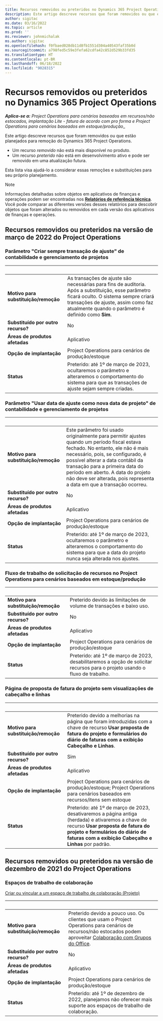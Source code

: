 ```yaml
---
title: Recursos removidos ou preteridos no Dynamics 365 Project Operations
description: Este artigo descreve recursos que foram removidos ou que estão planejados para remoção do Dynamics 365 Project Operations.
author: sigitac
ms.date: 03/16/2022
ms.topic: article
ms.prod: ''
ms.reviewer: johnmichalak
ms.author: sigitac
ms.openlocfilehash: f0fbaed028db11d8fb1551d304a40543faf35b0d
ms.sourcegitcommit: a798fed5c59e3fefa62cdfa42c852d529b33fd35
ms.translationtype: HT
ms.contentlocale: pt-BR
ms.lasthandoff: 06/18/2022
ms.locfileid: "9028315"
---
```

# <a name="removed-or-deprecated-features-in-dynamics-365-project-operations"></a>Recursos removidos ou preteridos no Dynamics 365 Project Operations

_**Aplica-se a:** Project Operations para cenários baseados em recursos/não estocados, implantação Lite - fatura de acordo com pro forma e Project Operations para cenários baseados em estoque/produção__

Este artigo descreve recursos que foram removidos ou que estão planejados para remoção do Dynamics 365 Project Operations.

- Um recurso *removido* não está mais disponível no produto.
- Um recurso *preterido* não está em desenvolvimento ativo e pode ser removido em uma atualização futura.

Esta lista visa ajudá-lo a considerar essas remoções e substituições para seu próprio planejamento.

> [!NOTE]
> Informações detalhadas sobre objetos em aplicativos de finanças e operações podem ser encontradas nos [**Relatórios de referência técnica**](/dynamics/s-e/global/axtechrefrep_61). Você pode comparar as diferentes versões desses relatórios para descobrir objetos que foram alterados ou removidos em cada versão dos aplicativos de finanças e operações.

## <a name="features-removed-or-deprecated-in-the-project-operations-march-2022-release"></a>Recursos removidos ou preteridos na versão de março de 2022 do Project Operations

### <a name="project-management-and-accounting-always-create-adjustment-transaction-parameter"></a>Parâmetro "Criar sempre transação de ajuste" de contabilidade e gerenciamento de projetos

| &nbsp; | &nbsp; |
|--------|--------|
| **Motivo para substituição/remoção** | As transações de ajuste são necessárias para fins de auditoria. Após a substituição, esse parâmetro ficará oculto. O sistema sempre criará transações de ajuste, assim como faz atualmente quando o parâmetro é definido como **Sim**. |
| **Substituído por outro recurso?** | No |
| **Áreas de produtos afetadas** | Aplicativo |
| **Opção de implantação** | Project Operations para cenários de produção/estoque |
| **Status** | Preterido: até 1º de março de 2023, ocultaremos o parâmetro e alteraremos o comportamento do sistema para que as transações de ajuste sejam sempre criadas. |

### <a name="project-management-and-accounting-use-adjustment-date-as-new-project-date-parameter"></a>Parâmetro "Usar data de ajuste como nova data de projeto" de contabilidade e gerenciamento de projetos

| &nbsp; | &nbsp; |
|--------|--------|
| **Motivo para substituição/remoção** | Este parâmetro foi usado originalmente para permitir ajustes quando um período fiscal estava fechado. No entanto, ele não é mais necessário, pois, se configurado, é possível alterar a data contábil da transação para a primeira data do período em aberto. A data do projeto não deve ser alterada, pois representa a data em que a transação ocorreu. |
| **Substituído por outro recurso?** | No |
| **Áreas de produtos afetadas** | Aplicativo |
| **Opção de implantação** | Project Operations para cenários de produção/estoque |
| **Status** | Preterido: até 1º de março de 2023, ocultaremos o parâmetro e alteraremos o comportamento do sistema para que a data do projeto nunca seja alterada nos ajustes. |

### <a name="resource-request-workflow-in-project-operations-for-stockedproduction-based-scenarios"></a>Fluxo de trabalho de solicitação de recursos no Project Operations para cenários baseados em estoque/produção

| &nbsp; | &nbsp; |
|--------|--------|
| **Motivo para substituição/remoção** | Preterido devido às limitações de volume de transações e baixo uso. |
| **Substituído por outro recurso?** | No |
| **Áreas de produtos afetadas** | Aplicativo |
| **Opção de implantação** | Project Operations para cenários de produção/estoque |
| **Status** | Preterido: até 1º de março de 2023, desabilitaremos a opção de solicitar recursos para o projeto usando o fluxo de trabalho. |

### <a name="project-invoice-proposal-page-without-header-and-lines-views"></a>Página de proposta de fatura do projeto sem visualizações de cabeçalho e linhas

| &nbsp; | &nbsp; |
|--------|--------|
| **Motivo para substituição/remoção** | Preterido devido a melhorias na página que foram introduzidas com a chave de recurso **Usar proposta de fatura do projeto e formulários do diário de faturas com a exibição Cabeçalho e Linhas**. |
| **Substituído por outro recurso?** | Sim |
| **Áreas de produtos afetadas** | Aplicativo |
| **Opção de implantação** | Project Operations para cenários de produção/estoque; Project Operations para cenários baseados em recursos/itens sem estoque |
| **Status** | Preterido: até 1º de março de 2023, desativaremos a página antiga (herdada) e ativaremos a chave de recurso **Usar proposta de fatura do projeto e formulários do diário de faturas com a exibição Cabeçalho e Linhas** por padrão. |

## <a name="features-removed-or-deprecated-in-the-project-operations-december-2021-release"></a>Recursos removidos ou preteridos na versão de dezembro de 2021 do Project Operations

### <a name="collaboration-workspaces"></a>Espaços de trabalho de colaboração

[Criar ou vincular a um espaço de trabalho de colaboração (Projeto)](/dynamicsax-2012/appuser-itpro/create-or-link-to-a-collaboration-workspace-project)

| &nbsp; | &nbsp; |
|--------|--------|
| **Motivo para substituição/remoção** | Preterido devido a pouco uso. Os clientes que usam o Project Operations para cenários de recursos/não estocados podem aproveitar [Colaboração com Grupos do Office](../project-management/collaboration-groups.md). |
| **Substituído por outro recurso?** | No |
| **Áreas de produtos afetadas** | Aplicativo  |
| **Opção de implantação** | Project Operations para cenários de produção/estoque |
| **Status** | Preterido: até 1º de dezembro de 2022, planejamos não oferecer mais suporte aos espaços de trabalho de colaboração. |
